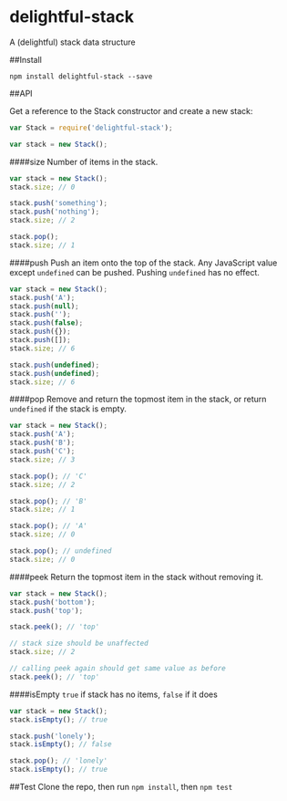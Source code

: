 delightful-stack
================

A (delightful) stack data structure

##Install

```
npm install delightful-stack --save
```


##API

Get a reference to the Stack constructor and create a new stack:

```javascript
var Stack = require('delightful-stack');

var stack = new Stack();
```

####size
Number of items in the stack.

```javascript
var stack = new Stack();
stack.size; // 0

stack.push('something');
stack.push('nothing');
stack.size; // 2

stack.pop();
stack.size; // 1
```

####push
Push an item onto the top of the stack. Any JavaScript value except `undefined` can be pushed. Pushing `undefined` has no effect.

```javascript
var stack = new Stack();
stack.push('A');
stack.push(null);
stack.push('');
stack.push(false);
stack.push({});
stack.push([]);
stack.size; // 6

stack.push(undefined);
stack.push(undefined);
stack.size; // 6
```

####pop
Remove and return the topmost item in the stack, or return `undefined` if the stack is empty.

```javascript
var stack = new Stack();
stack.push('A');
stack.push('B');
stack.push('C');
stack.size; // 3

stack.pop(); // 'C'
stack.size; // 2

stack.pop(); // 'B'
stack.size; // 1

stack.pop(); // 'A'
stack.size; // 0

stack.pop(); // undefined
stack.size; // 0
```

####peek
Return the topmost item in the stack without removing it.

```javascript
var stack = new Stack();
stack.push('bottom');
stack.push('top');

stack.peek(); // 'top'

// stack size should be unaffected
stack.size; // 2

// calling peek again should get same value as before
stack.peek(); // 'top'
```

####isEmpty
`true` if stack has no items, `false` if it does

```javascript
var stack = new Stack();
stack.isEmpty(); // true

stack.push('lonely');
stack.isEmpty(); // false

stack.pop(); // 'lonely'
stack.isEmpty(); // true
```

##Test
Clone the repo, then run `npm install`, then `npm test`
